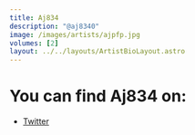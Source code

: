 ```yaml
---
title: Aj834
description: "@aj8340"
image: /images/artists/ajpfp.jpg
volumes: [2]
layout: ../../layouts/ArtistBioLayout.astro
---
```


# You can find Aj834 on:

- [Twitter](https://twitter.com/aj8340)
